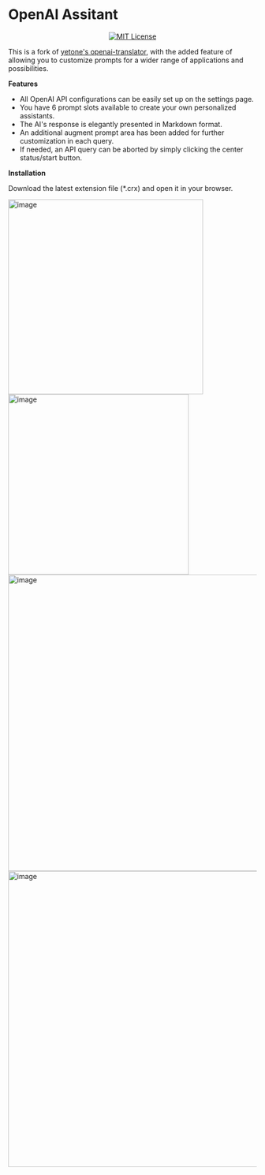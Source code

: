 
# OpenAI Assitant

<p align="center">
  <a href="LICENSE" target="_blank">
    <img alt="MIT License" src="https://img.shields.io/github/license/thingnotok/openai-translator.svg?style=flat-square" />
  </a>
  </p>


This is a fork of [yetone's openai-translator](https://github.com/yetone/openai-translator), with the added feature of allowing you to customize prompts for a wider range of applications and possibilities.


__Features__

- All OpenAI API configurations can be easily set up on the settings page.
- You have 6 prompt slots available to create your own personalized assistants.
- The AI's response is elegantly presented in Markdown format.
- An additional augment prompt area has been added for further customization in each query.
- If needed, an API query can be aborted by simply clicking the center status/start button.

__Installation__

Download the latest extension file (*.crx) and open it in your browser.

<img width="395" alt="image" src="https://user-images.githubusercontent.com/29173832/227467078-5221e884-ad3b-4e5a-a65c-04af3927881c.png"><img width="366" alt="image" src="https://user-images.githubusercontent.com/29173832/227467147-84605f94-d28e-4580-8810-aa1001c57384.png">
<img width="601" alt="image" src="https://user-images.githubusercontent.com/29173832/227467414-db5857d2-0d7d-4e58-97ef-1e1a9df35c2c.png"><img width="600" alt="image" src="https://user-images.githubusercontent.com/29173832/227467714-89e07fc0-c609-42ba-84a9-393142d78e6e.png">


